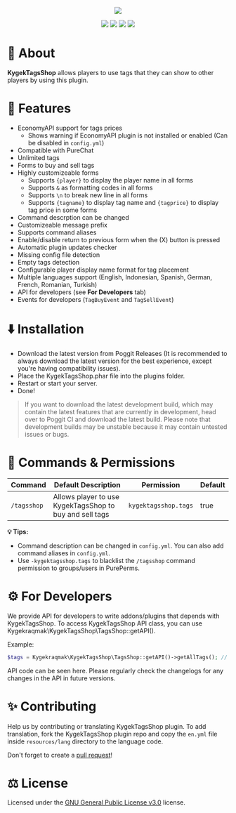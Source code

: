 <p align="center">

<img src="./images/KygekTagsShop.png" />

</p>

<p align="center">

<img src="https://img.shields.io/static/v1?label=Available%20For&message=1.18%20|%201.19&color=F98287&style=for-the-badge" />
<img src="https://poggit.pmmp.io/shield.dl.total/oh-my-pmmp?style=for-the-badge" />
<img src="https://img.shields.io/github/license/thebigcrafter/KygekTagsShop?style=for-the-badge" />
<a href="https://discord.gg/cEXW8uK6QA"><img src="https://img.shields.io/discord/970294579372912700?color=7289DA&label=discord&logo=discord&style=for-the-badge" /></a>

</p>

# 📖 About

**KygekTagsShop** allows players to use tags that they can show to other players by using this plugin.

# 🧩 Features

- EconomyAPI support for tags prices
  - Shows warning if EconomyAPI plugin is not installed or enabled (Can be disabled in `config.yml`)
- Compatible with PureChat
- Unlimited tags
- Forms to buy and sell tags
- Highly customizeable forms
  - Supports `{player}` to display the player name in all forms
  - Supports `&` as formatting codes in all forms
  - Supports `\n` to break new line in all forms
  - Supports `{tagname}` to display tag name and `{tagprice}` to display tag price in some forms
- Command descrption can be changed
- Customizeable message prefix
- Supports command aliases
- Enable/disable return to previous form when the (X) button is pressed
- Automatic plugin updates checker
- Missing config file detection
- Empty tags detection
- Configurable player display name format for tag placement
- Multiple languages support (English, Indonesian, Spanish, German, French, Romanian, Turkish)
- API for developers (see **For Developers** tab)
- Events for developers (`TagBuyEvent` and `TagSellEvent`)

# ⬇️ Installation

- Download the latest version from Poggit Releases (It is recommended to always download the latest version for the best experience, except you're having compatibility issues).
- Place the KygekTagsShop.phar file into the plugins folder.
- Restart or start your server.
- Done!

> If you want to download the latest development build, which may contain the latest features that are currently in development, head over to Poggit CI and download the latest build. Please note that development builds may be unstable because it may contain untested issues or bugs.

# 📜 Commands & Permissions

| Command     | Default Description                                     | Permission           | Default |
| ----------- | ------------------------------------------------------- | -------------------- | ------- |
| `/tagsshop` | Allows player to use KygekTagsShop to buy and sell tags | `kygektagsshop.tags` | true    |

**💡 Tips:**  
- Command description can be changed in `config.yml`. You can also add command aliases in `config.yml`.  
- Use `-kygektagsshop.tags` to blacklist the `/tagsshop` command permission to groups/users in PurePerms.

# ⚙️ For Developers

We provide API for developers to write addons/plugins that depends with KygekTagsShop.
To access KygekTagsShop API class, you can use Kygekraqmak\KygekTagsShop\TagsShop::getAPI().

Example:
```php
$tags = Kygekraqmak\KygekTagsShop\TagsShop::getAPI()->getAllTags(); // Get all tags from KygekTagsShop
```
API code can be seen here.
Please regularly check the changelogs for any changes in the API in future versions.

# ✨ Contributing

Help us by contributing or translating KygekTagsShop plugin. To add translation, fork the KygekTagsShop plugin repo and copy the `en.yml` file inside `resources/lang` directory to the language code.

Don't forget to create a [pull request](https://github.com/thebigcrafter/KygekTagsShop/pulls)!

# ⚖️ License

Licensed under the [GNU General Public License v3.0](https://github.com/thebigcrafter/KygekTagsShop/blob/master/LICENSE) license.
